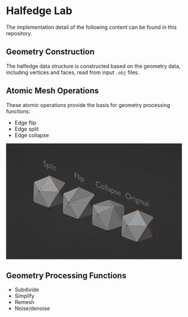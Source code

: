 # Halfedge Lab
The implementation detail of the following content can be found in this repository.

## Geometry Construction
The halfedge data structure is constructed based on the geometry data, including vertices and faces, read from input `.obj` files.

## Atomic Mesh Operations
These atomic operations provide the basis for geometry processing functions:
- Edge flip
- Edge split
- Edge collapse

![icosahedron mesh operations](./meshes/icosahedron_meshOps.gif)

## Geometry Processing Functions
- Subdivide
- Simplify
- Remesh
- Noise/denoise
